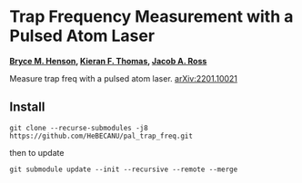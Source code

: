 # Trap Frequency Measurement with a Pulsed Atom Laser
**[Bryce M. Henson](https://github.com/brycehenson), [Kieran F. Thomas](https://github.com/KF-Thomas), [Jacob A. Ross](https://github.com/GroundhogState)**  

Measure trap freq with a pulsed atom laser. [arXiv:2201.10021](https://arxiv.org/abs/2201.10021)


## Install

``` 
git clone --recurse-submodules -j8 https://github.com/HeBECANU/pal_trap_freq.git
```
then to update 
```
git submodule update --init --recursive --remote --merge
```





